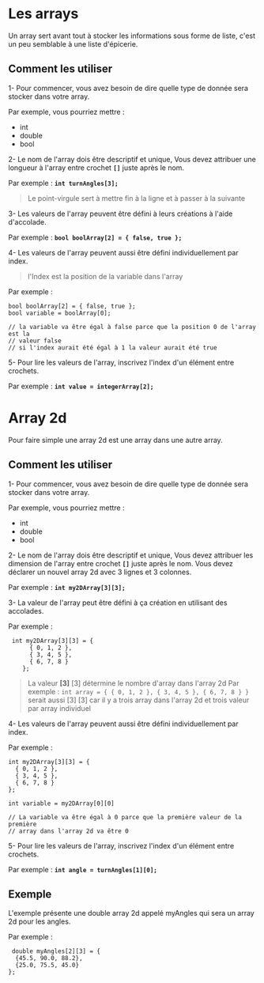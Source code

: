 # Les arrays
Un array sert avant tout à stocker les informations sous forme de liste, c'est un peu semblable à une liste d'épicerie.

## Comment les utiliser
1- Pour commencer, vous avez besoin de dire quelle type de donnée sera stocker dans votre array. 

Par exemple, vous pourriez mettre : 
- int
- double
- bool

2- Le nom de l'array dois être descriptif et unique, Vous devez attribuer une longueur à l'array entre crochet **`[]`** juste après le nom.

Par exemple :  **`int turnAngles[3];`**
> Le point-virgule sert à mettre fin à la ligne et à passer à la suivante

3- Les valeurs de l'array peuvent être défini à leurs créations à l'aide d'accolade.

Par exemple : **`bool boolArray[2] = { false, true };`**

4- Les valeurs de l'array peuvent aussi être défini individuellement par index. 
> l'Index est la position de la variable dans l'array

Par exemple : 

    bool boolArray[2] = { false, true };
    bool variable = boolArray[0];
	
	// la variable va être égal à false parce que la position 0 de l'array est la
	// valeur false
	// si l'index aurait été égal à 1 la valeur aurait été true

5- Pour lire les valeurs de l'array, inscrivez l'index d'un élément entre crochets.

Par exemple : **`int value = integerArray[2];`**

# Array 2d
Pour faire simple une array 2d est une array dans une autre array.

## Comment les utiliser
1- Pour commencer, vous avez besoin de dire quelle type de donnée sera stocker dans votre array. 

Par exemple, vous pourriez mettre : 
- int
- double
- bool

2- Le nom de l'array dois être descriptif et unique, Vous devez attribuer les dimension de l'array entre crochet **`[]`** juste après le nom.
Vous devez déclarer un nouvel array 2d avec 3 lignes et 3 colonnes.

Par exemple : **`int my2DArray[3][3];`**

3- La valeur de l'array peut être défini à ça création en utilisant des accolades.

Par exemple : 

     int my2DArray[3][3] = { 
          { 0, 1, 2 },
          { 3, 4, 5 },
          { 6, 7, 8 }
        };
   > La valeur **[3]** [3] détermine le nombre d'array dans l'array 2d
   > Par exemple :
      `int array = { { 0, 1, 2 }, { 3, 4, 5 }, { 6, 7, 8 } }` serait aussi [3] [3] car il y a trois array dans l'array 2d et trois valeur par array individuel
      
4- Les valeurs de l'array peuvent aussi être défini individuellement par index.

Par exemple : 

    int my2DArray[3][3] = { 
      { 0, 1, 2 },
      { 3, 4, 5 },
      { 6, 7, 8 }
    };
	
	int variable = my2DArray[0][0]
    
    // La variable va être égal à 0 parce que la première valeur de la première
    // array dans l'array 2d va être 0

5- Pour lire les valeurs de l'array, inscrivez l'index d'un élément entre crochets.

Par exemple : **`int angle = turnAngles[1][0];`**

## Exemple
L'exemple présente une double array 2d appelé myAngles qui sera un array 2d pour les angles.

Par exemple :

     double myAngles[2][3] = {
      {45.5, 90.0, 88.2},
      {25.0, 75.5, 45.0}
    };
